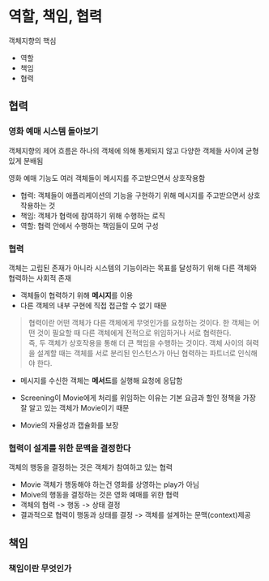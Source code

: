 # 역할, 책임, 협력

객체지향의 핵심
- 역할
- 책임
- 협력

## 협력

### 영화 예매 시스템 돌아보기

객체지향의 제어 흐름은 하나의 객체에 의해 통제되지 않고 다양한 객체들 사이에 균형 있게 분배됨

영화 예매 기능도 여러 객체들이 메시지를 주고받으면서 상호작용함

- 협력: 객체들이 애플리케이션의 기능을 구현하기 위해 메시지를 주고받으면서 상호작용하는 것
- 책임: 객체가 협력에 참여하기 위해 수행하는 로직
- 역할: 협력 안에서 수행하는 책임들이 모여 구성

### 협력

객체는 고립된 존재가 아니라 시스템의 기능이라는 목표를 달성하기 위해 다른 객체와 협력하는 사회적 존재

- 객체들이 협력하기 위해 **메시지**를 이용
- 다른 객체의 내부 구현에 직접 접근할 수 없기 때문

> 협력이란 어떤 객체가 다른 객체에게 무엇인가를 요청하는 것이다.
> 한 객체는 어떤 것이 필요할 때 다른 객체에게 전적으로 위임하거나 서로 협력한다.</br>
> 즉, 두 객체가 상호작용을 통해 더 큰 책임을 수행하는 것이다. 객체 사이의 혀력을 설계할 때는 객체를 서로 분리된 인스턴스가 아닌 협력하는 파트너로 인식해야 한다.

- 메시지를 수신한 객체는 **메서드**를 실행해 요청에 응답함


- Screening이 Movie에게 처리를 위임하는 이유는 기본 요금과 할인 정책을 가장 잘 알고 있는 객체가 Movie이기 때문
- Movie의 자율성과 캡슐화를 보장

### 협력이 설계를 위한 문맥을 결정한다

객체의 행동을 결정하는 것은 객체가 참여하고 있는 협력

- Movie 객체가 행동해야 하는건 영화를 상영하는 play가 아님
- Moive의 행동을 결정하는 것은 영화 예매를 위한 협력
- 객체의 협력 -> 행동 -> 상태 결정
- 결과적으로 협력이 행동과 상태를 결정 -> 객체를 설계하는 문맥(context)제공

## 책임

### 책임이란 무엇인가
